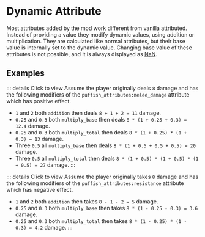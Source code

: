 # Dynamic Attribute

Most attributes added by the mod work different from vanilla attributed. Instead of providing a value they modify dynamic values, using addition or multiplication. They are calculated like normal attributes, but their base value is internally set to the dynamic value. Changing base value of these attributes is not possible, and it is always displayed as [NaN](https://en.wikipedia.org/wiki/NaN).

## Examples

::: details Click to view
Assume the player originally deals `8` damage and has the following modifiers of the `puffish_attributes:melee_damage` attribute which has positive effect.
- `1` and `2` both `addition` then deals `8 + 1 + 2 = 11` damage.
- `0.25` and `0.3` both `multiply_base` then deals `8 * (1 + 0.25 + 0.3) = 12.4` damage.
- `0.25` and `0.3` both `multiply_total` then deals `8 * (1 + 0.25) * (1 + 0.3) = 13` damage.
- Three `0.5` all `multiply_base` then deals `8 * (1 + 0.5 + 0.5 + 0.5) = 20` damage.
- Three `0.5` all `multiply_total` then deals `8 * (1 + 0.5) * (1 + 0.5) * (1 + 0.5) = 27` damage.
:::

::: details Click to view
Assume the player originally takes `8` damage and has the following modifiers of the `puffish_attributes:resistance` attribute which has negative effect.
- `1` and `2` both `addition` then takes `8 - 1 - 2 = 5` damage.
- `0.25` and `0.3` both `multiply_base` then takes `8 * (1 - 0.25 - 0.3) = 3.6` damage.
- `0.25` and `0.3` both `multiply_total` then takes `8 * (1 - 0.25) * (1 - 0.3) = 4.2` damage.
:::